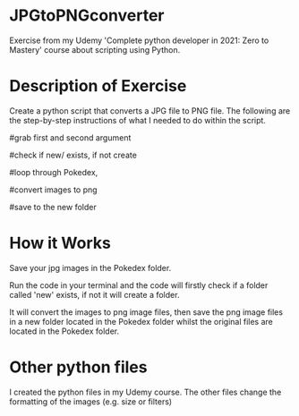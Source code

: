 # JPGtoPNGconverter
Exercise from my Udemy 'Complete python developer in 2021: Zero to Mastery' course about scripting using Python.


# Description of Exercise
Create a python script that converts a JPG file to PNG file. 
The following are the step-by-step instructions of what I needed to do within the script. 

#grab first and second argument

#check if new/ exists, if not create

#loop through Pokedex, 

#convert images to png

#save to the new folder


# How it Works

Save your jpg images in the Pokedex folder.

Run the code in your terminal and the code will firstly check if a folder called 'new' exists, if not it will create a folder. 

It will convert the images to png image files, then save the png image files in a new folder located in the Pokedex folder whilst the original files are located in the Pokedex folder. 

# Other python files

I created the python files in my Udemy course. The other files change the formatting of the images (e.g. size or filters)
